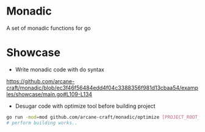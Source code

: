 # Monadic

A set of monadic functions for go  

# Showcase

- Write monadic code with do syntax

https://github.com/arcane-craft/monadic/blob/ec3f46f56484edd4f04c3388356f981d13cbaa54/examples/showcase/main.go#L109-L134

- Desugar code with optimize tool before building project

```sh
go run -mod=mod github.com/arcane-craft/monadic/optimize [PROJECT_ROOT_DIR]
# perform building works..
```
